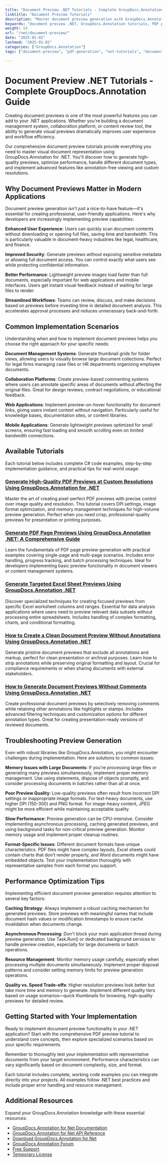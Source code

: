 ```yaml
---
title: "Document Preview .NET Tutorials - Complete GroupDocs.Annotation Guide"
linktitle: "Document Preview Tutorials"
description: "Master document preview generation with GroupDocs.Annotation .NET. Learn PDF previews, thumbnails, custom resolutions & annotation-free viewing with practical examples."
keywords: "document preview .NET, GroupDocs.Annotation tutorials, PDF preview generation, .NET document visualization, document thumbnails programmatically"
weight: 14
url: "/net/document-preview/"
date: "2025-01-02"
lastmod: "2025-01-02"
categories: ["GroupDocs.Annotation"]
tags: ["document-preview", "pdf-generation", "net-tutorials", "document-visualization"]

---
```

# Document Preview .NET Tutorials - Complete GroupDocs.Annotation Guide

Creating document previews is one of the most powerful features you can add to your .NET applications. Whether you're building a document management system, collaboration platform, or content review tool, the ability to generate visual previews dramatically improves user experience and workflow efficiency.

Our comprehensive document preview tutorials provide everything you need to master visual document representation using GroupDocs.Annotation for .NET. You'll discover how to generate high-quality previews, optimize performance, handle different document types, and implement advanced features like annotation-free viewing and custom resolutions.

## Why Document Previews Matter in Modern Applications

Document preview generation isn't just a nice-to-have feature—it's essential for creating professional, user-friendly applications. Here's why developers are increasingly implementing preview capabilities:

**Enhanced User Experience**: Users can quickly scan document contents without downloading or opening full files, saving time and bandwidth. This is particularly valuable in document-heavy industries like legal, healthcare, and finance.

**Improved Security**: Generate previews without exposing sensitive metadata or allowing full document access. You can control exactly what users see while protecting confidential information.

**Better Performance**: Lightweight preview images load faster than full documents, especially important for web applications and mobile interfaces. Users get instant visual feedback instead of waiting for large files to render.

**Streamlined Workflows**: Teams can review, discuss, and make decisions based on previews before investing time in detailed document analysis. This accelerates approval processes and reduces unnecessary back-and-forth.

## Common Implementation Scenarios

Understanding when and how to implement document previews helps you choose the right approach for your specific needs:

**Document Management Systems**: Generate thumbnail grids for folder views, allowing users to visually browse large document collections. Perfect for legal firms managing case files or HR departments organizing employee documents.

**Collaboration Platforms**: Create preview-based commenting systems where users can annotate specific areas of documents without affecting the original files. Great for design reviews, contract negotiations, or educational feedback.

**Web Applications**: Implement preview-on-hover functionality for document links, giving users instant context without navigation. Particularly useful for knowledge bases, documentation sites, or content libraries.

**Mobile Applications**: Generate lightweight previews optimized for small screens, ensuring fast loading and smooth scrolling even on limited bandwidth connections.

## Available Tutorials

Each tutorial below includes complete C# code examples, step-by-step implementation guidance, and practical tips for real-world usage:

### [Generate High-Quality PDF Previews at Custom Resolutions Using GroupDocs.Annotation for .NET](./generate-pdf-previews-custom-resolutions-groupdocs/)
Master the art of creating pixel-perfect PDF previews with precise control over image quality and resolution. This tutorial covers DPI settings, image format optimization, and memory management techniques for high-volume preview generation. Perfect when you need crisp, professional-quality previews for presentation or printing purposes.

### [Generate PDF Page Previews Using GroupDocs.Annotation .NET: A Comprehensive Guide](./generate-pdf-page-previews-groupdocs-annotation-net/)
Learn the fundamentals of PDF page preview generation with practical examples covering single-page and multi-page scenarios. Includes error handling, progress tracking, and batch processing techniques. Ideal for developers implementing basic preview functionality in document viewers or content management systems.

### [Generate Targeted Excel Sheet Previews Using GroupDocs.Annotation .NET](./groupdocs-annotation-net-create-previews-worksheet-columns/)
Discover specialized techniques for creating focused previews from specific Excel worksheet columns and ranges. Essential for data analysis applications where users need to preview relevant data subsets without processing entire spreadsheets. Includes handling of complex formatting, charts, and conditional formatting.

### [How to Create a Clean Document Preview Without Annotations Using GroupDocs.Annotation .NET](./create-document-preview-without-annotations-groupdocs-dotnet/)
Generate pristine document previews that exclude all annotations and markup, perfect for clean presentation or archival purposes. Learn how to strip annotations while preserving original formatting and layout. Crucial for compliance requirements or when sharing documents with external stakeholders.

### [How to Generate Document Previews Without Comments Using GroupDocs.Annotation .NET](./groupdocs-annotation-net-document-preview-no-comments/)
Create professional document previews by selectively removing comments while retaining other annotations like highlights or stamps. Includes advanced filtering techniques and customization options for different annotation types. Great for creating presentation-ready versions of reviewed documents.

## Troubleshooting Preview Generation

Even with robust libraries like GroupDocs.Annotation, you might encounter challenges during implementation. Here are solutions to common issues:

**Memory Issues with Large Documents**: If you're processing large files or generating many previews simultaneously, implement proper memory management. Use using statements, dispose of objects promptly, and consider processing documents in batches rather than all at once.

**Poor Preview Quality**: Low-quality previews often result from incorrect DPI settings or inappropriate image formats. For text-heavy documents, use higher DPI (150-300) and PNG format. For image-heavy content, JPEG might be more efficient while maintaining acceptable quality.

**Slow Performance**: Preview generation can be CPU-intensive. Consider implementing asynchronous processing, caching generated previews, and using background tasks for non-critical preview generation. Monitor memory usage and implement proper cleanup routines.

**Format-Specific Issues**: Different document formats have unique characteristics. PDF files might have complex layouts, Excel sheets could contain charts that don't render properly, and Word documents might have embedded objects. Test your implementation thoroughly with representative samples from each format you support.

## Performance Optimization Tips

Implementing efficient document preview generation requires attention to several key factors:

**Caching Strategy**: Always implement a robust caching mechanism for generated previews. Store previews with meaningful names that include document hash values or modification timestamps to ensure cache invalidation when documents change.

**Asynchronous Processing**: Don't block your main application thread during preview generation. Use Task.Run() or dedicated background services to handle preview creation, especially for large documents or batch operations.

**Resource Management**: Monitor memory usage carefully, especially when processing multiple documents simultaneously. Implement proper disposal patterns and consider setting memory limits for preview generation operations.

**Quality vs. Speed Trade-offs**: Higher resolution previews look better but take more time and memory to generate. Implement different quality tiers based on usage scenarios—quick thumbnails for browsing, high-quality previews for detailed review.

## Getting Started with Your Implementation

Ready to implement document preview functionality in your .NET application? Start with the comprehensive PDF preview tutorial to understand core concepts, then explore specialized scenarios based on your specific requirements.

Remember to thoroughly test your implementation with representative documents from your target environment. Performance characteristics can vary significantly based on document complexity, size, and format.

Each tutorial includes complete, working code examples you can integrate directly into your projects. All examples follow .NET best practices and include proper error handling and resource management.

## Additional Resources

Expand your GroupDocs.Annotation knowledge with these essential resources:

- [GroupDocs.Annotation for Net Documentation](https://docs.groupdocs.com/annotation/net/)
- [GroupDocs.Annotation for Net API Reference](https://reference.groupdocs.com/annotation/net/)
- [Download GroupDocs.Annotation for Net](https://releases.groupdocs.com/annotation/net/)
- [GroupDocs.Annotation Forum](https://forum.groupdocs.com/c/annotation)
- [Free Support](https://forum.groupdocs.com/)
- [Temporary License](https://purchase.groupdocs.com/temporary-license/)
